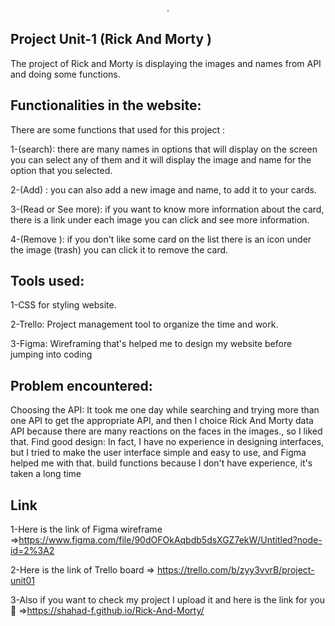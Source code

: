  





<!-- PROJECT LOGO -->
<br />
<div align="center">
  <p align="center">
    . 
    <br />
  </p>
</div>



<!-- TABLE OF CONTENTS -->
<!-- <details>
  <summary>Table of Contents</summary>
  <ol>
    <li>
      <a href="#about-the-project">About The Project</a>
      <ul>
        <li><a href="#built-with">Built With</a></li>
      </ul>
    </li>
    <li>
      <a href="#getting-started">Getting Started</a>
      <ul>
        <li><a href="#prerequisites">Prerequisites</a></li>
        <li><a href="#installation">Installation</a></li>
      </ul>
    </li>
    <li><a href="#usage">Usage</a></li>
    <li><a href="#roadmap">Roadmap</a></li>
    <li><a href="#contributing">Contributing</a></li>
    <li><a href="#license">License</a></li>
    <li><a href="#contact">Contact</a></li>
    <li><a href="#acknowledgments">Acknowledgments</a></li>
  </ol>
</details> -->



<!-- ABOUT THE PROJECT -->
 ## Project Unit-1  (Rick And Morty )

The project of Rick and Morty is displaying the images and names from API and doing some functions.


## Functionalities in the website:

There are some functions that used  for this project :

 1-(search):
  there are many names in options that will display on the screen you can select any of them and it will display the image and name for the option that you selected.

2-(Add)  :
you can also add a new image and name, to add it to your cards.

 3-(Read or See more):
if you want to know more information about the card, there is a link under each image you can click and see more information.

4-(Remove ):
if you don't like some card on the list there is an icon under the image (trash) you can click it to remove the card.


 ## Tools used:

1-CSS for styling website.

2-Trello: Project management tool to organize the time and work.

3-Figma: Wireframing that's helped me to design my website before jumping into coding

## Problem encountered:

Choosing the API: It took me one day while searching and trying more than one API to get the appropriate API, and then I choice Rick And Morty data API because there are many reactions on the faces in the images., so I liked that.
Find good design: In fact, I have no experience in designing interfaces, but I tried to make the user interface simple and easy to use, and Figma helped me with that.
build functions because I don't have experience, it's taken a long time
## Link
1-Here is the link of Figma wireframe =>https://www.figma.com/file/90dOFOkAqbdb5dsXGZ7ekW/Untitled?node-id=2%3A2

2-Here is the link of Trello board => https://trello.com/b/zyy3vvrB/project-unit01

3-Also if you want to check my project I upload it and here is the link for you 🤍 =>https://shahad-f.github.io/Rick-And-Morty/
